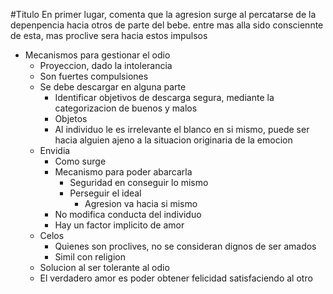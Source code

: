 #Titulo 
En primer lugar, comenta que la agresion surge al percatarse de la depenpencia hacia otros de parte del bebe. entre mas alla sido consciennte de esta, mas proclive sera hacia estos impulsos

- Mecanismos para gestionar el odio
	- Proyeccion, dado la intolerancia
	- Son fuertes compulsiones
	- Se debe descargar en alguna parte
		- Identificar objetivos de descarga segura, mediante la categorizacion de buenos y malos
		- Objetos
		- Al individuo le es irrelevante el blanco en si mismo, puede ser hacia alguien ajeno a la situacion originaria de la emocion
	- Envidia
		- Como surge
		- Mecanismo para poder abarcarla
			- Seguridad en conseguir lo mismo
			- Perseguir el ideal
				- Agresion va hacia si mismo
		- No modifica conducta del individuo
		- Hay un factor implicito de amor
	- Celos
		- Quienes son proclives, no se consideran dignos de ser amados
		- Simil con religion
	- Solucion al ser tolerante al odio
	- El verdadero amor es poder obtener felicidad satisfaciendo al otro